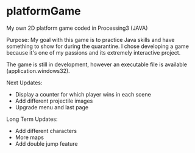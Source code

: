 # platformGame
My own 2D platform game coded in Processing3 (JAVA)

Purpose: My goal with this game is to practice Java skills and have something to show for during the quarantine. 
I chose developing a game because it's one of my passions and its extremely interactive  project.


The game is still in development, however an executable file is available (application.windows32).

Next Updates:
- Display a counter for which player wins in each scene
- Add different projectile images
- Upgrade menu and last page

Long Term Updates:
- Add different characters
- More maps
- Add double jump feature
